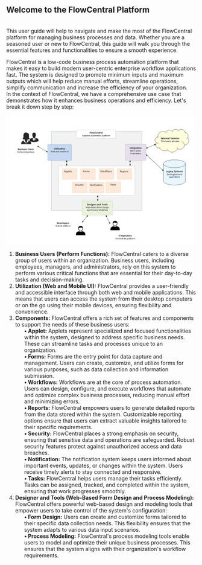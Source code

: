 ## Welcome to the FlowCentral Platform
<br>
This user guide will help to navigate and make the most of the FlowCentral platform for managing business processes and data. Whether you are a seasoned user or new to FlowCentral, this guide will walk you through the essential features and functionalities to ensure a smooth experience.<br>

FlowCentral is a low-code business process automation platform that makes it easy to build modern user-centric enterprise workflow applications fast. The system is designed to promote minimum inputs and maximum outputs which will help reduce manual efforts, streamline operations, simplify communication and increase the efficiency of your organization. <br>
In the context of FlowCentral, we have a comprehensive use case that demonstrates how it enhances business operations and efficiency. Let's break it down step by step:
 
![flowCentral Use Case](images/flowCentral_use_case.png)
<ol>
        <li>
        <b>Business Users (Perform Functions):</b> FlowCentral caters to a diverse group of users within an organization. Business users, including employees, managers, and administrators, rely on this system to perform various critical functions that are essential for their day-to-day tasks and decision-making.
        </li>
        <li>
        <b>Utilization (Web and Mobile UI):</b> FlowCentral provides a user-friendly and accessible interface through both web and mobile applications. This means that users can access the system from their desktop computers or on the go using their mobile devices, ensuring flexibility and convenience.
        </li>
        <li>
        <b>Components:</b> FlowCentral offers a rich set of features and components to support the needs of these business users:
            <ul>
                <b>•   Applet:</b> Applets represent specialized and focused functionalities within the system, designed to address specific business needs. These can streamline tasks and processes unique to an organization.<br>
                <b>•   Forms:</b> Forms are the entry point for data capture and management. Users can create, customize, and utilize forms for various purposes, such as data collection and information submission.<br>
                <b>•   Workflows:</b> Workflows are at the core of process automation. Users can design, configure, and execute workflows that automate and optimize complex business processes, reducing manual effort and minimizing errors.<br>
                <b>•   Reports:</b> FlowCentral empowers users to generate detailed reports from the data stored within the system. Customizable reporting options ensure that users can extract valuable insights tailored to their specific requirements.<br>
                <b>•   Security:</b> FlowCentral places a strong emphasis on security, ensuring that sensitive data and operations are safeguarded. Robust security features protect against unauthorized access and data breaches.<br>
                <b>•   Notification:</b> The notification system keeps users informed about important events, updates, or changes within the system. Users receive timely alerts to stay connected and responsive.<br>
                <b>•   Tasks:</b> FlowCentral helps users manage their tasks efficiently. Tasks can be assigned, tracked, and completed within the system, ensuring that work progresses smoothly.<br>
            </ul>
        <li>
        <b>Designer and Tools (Web-Based Form Design and Process Modeling):</b> FlowCentral offers powerful web-based design and modeling tools that empower users to take control of the system's configuration:
            <ul>
                <b>•   Form Design:</b> Users can create and customize forms tailored to their specific data collection needs. This flexibility ensures that the system adapts to various data input scenarios.<br>
                <b>•   Process Modeling:</b> FlowCentral's process modeling tools enable users to model and optimize their unique business processes. This ensures that the system aligns with their organization's workflow requirements.<br>
            </ul>
</ol>







<!--The standard edition of the platform can be extended by developers and managed by the IT operators. Third-party services and existing backend applications can be integrated with the system to optimize performance and provide users with the best web or mobile experience.
Features of the system include Pre-built Functional Modules, Process Automation, a Low-code Platform, and Seamless Integration.
The pre-built enterprise application sub-systems are:
1. Organization
2. System
3. Notification
4. Dashboard
5. Data Import
6. Integration
7. Report
8. Security
9. Workflow
10. Workspace.-->